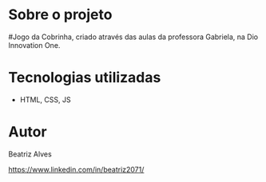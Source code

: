 

#  Sobre o projeto

#Jogo da Cobrinha, criado através das aulas da professora Gabriela, na Dio Innovation One. 
 
#  Tecnologias utilizadas


- HTML, CSS, JS


#  Autor

  

Beatriz Alves

  

https://www.linkedin.com/in/beatriz2071/


